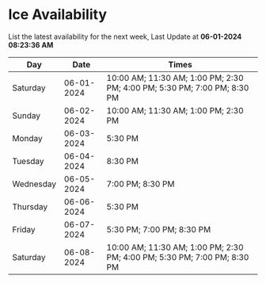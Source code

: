 # Ice Availability

List the latest availability for the next week, Last Update at **06-01-2024 08:23:36 AM**

| Day         | Date        | Times       |
| ----------- | ----------- | ----------- |
|Saturday|06-01-2024|10:00 AM; 11:30 AM; 1:00 PM; 2:30 PM; 4:00 PM; 5:30 PM; 7:00 PM; 8:30 PM|
|Sunday|06-02-2024|10:00 AM; 11:30 AM; 1:00 PM; 2:30 PM|
|Monday|06-03-2024|5:30 PM|
|Tuesday|06-04-2024|8:30 PM|
|Wednesday|06-05-2024|7:00 PM; 8:30 PM|
|Thursday|06-06-2024|5:30 PM|
|Friday|06-07-2024|5:30 PM; 7:00 PM; 8:30 PM|
|Saturday|06-08-2024|10:00 AM; 11:30 AM; 1:00 PM; 2:30 PM; 4:00 PM; 5:30 PM; 7:00 PM; 8:30 PM|
